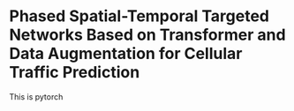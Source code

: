 # Phased Spatial-Temporal Targeted Networks Based on Transformer and Data Augmentation for Cellular Traffic Prediction
This is pytorch 
